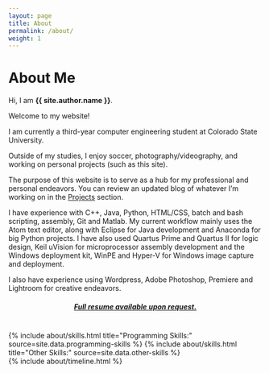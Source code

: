 ```yaml
---
layout: page
title: About
permalink: /about/
weight: 1
---
```


# **About Me**

Hi, I am **{{ site.author.name }}**.<br>

<p>Welcome to my website!</p>

<p>I am currently a third-year computer engineering student at Colorado State University.</p>

<p>Outside of my studies, I enjoy soccer, photography/videography, and working on personal projects (such as this site).</p>

<p>The purpose of this website is to serve as a hub for my professional and personal endeavors. You can review an updated blog of whatever I’m working on in the <a href="https://ryanguidice.com/projects/">Projects</a> section.</p>

<p>I have experience with C++, Java, Python, HTML/CSS, batch and bash scripting, assembly, Git and Matlab. My current workflow mainly uses the Atom text editor, along with Eclipse for Java development and Anaconda for big Python projects. I have also used Quartus Prime and Quartus II for logic design, Keil uVision for microprocessor assembly development and the Windows deployment kit, WinPE and Hyper-V for Windows image capture and deployment.</p>

<p>I also have experience using Wordpress, Adobe Photoshop, Premiere and Lightroom for creative endeavors.</p>

<h5><strong><center><a href="mailto:ryan@ryanguidice.com">Full resume available upon request.</a></center></strong></h5>
<br>


<div class="row">
{% include about/skills.html title="Programming Skills:" source=site.data.programming-skills %}
{% include about/skills.html title="Other Skills:" source=site.data.other-skills %}
</div>

<div class="row">
{% include about/timeline.html %}
</div>
